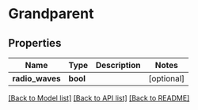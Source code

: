 # Grandparent


## Properties
Name | Type | Description | Notes
------------ | ------------- | ------------- | -------------
**radio_waves** | **bool** |  | [optional] 

[[Back to Model list]](../README.md#documentation-for-models) [[Back to API list]](../README.md#documentation-for-api-endpoints) [[Back to README]](../README.md)


